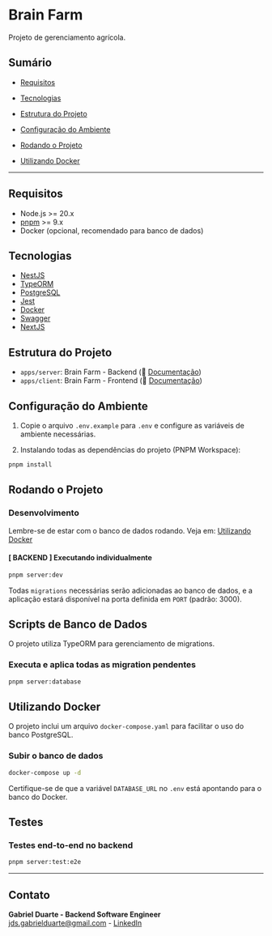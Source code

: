 # Brain Farm

Projeto de gerenciamento agrícola.

## Sumário
- [Requisitos](#requisitos)
- [Tecnologias](#tecnologias)
- [Estrutura do Projeto](#estrutura-do-projeto)
- [Configuração do Ambiente](#configuração-do-ambiente)

- [Rodando o Projeto](#rodando-o-projeto)

- [Utilizando Docker](#utilizando-docker)

---

## Requisitos

- Node.js >= 20.x
- [pnpm](https://pnpm.io/) >= 9.x
- Docker (opcional, recomendado para banco de dados)

## Tecnologias

- [NestJS](https://nestjs.com/) 
- [TypeORM](https://typeorm.io/)
- [PostgreSQL](https://www.postgresql.org/)
- [Jest](https://jestjs.io/pt-BR/)
- [Docker](https://www.docker.com/)
- [Swagger](https://swagger.io/)
- [NextJS](https://nextjs.org/)

## Estrutura do Projeto

- `apps/server`: Brain Farm - Backend (📃 [Documentação](./apps/server/README.md))
- `apps/client`: Brain Farm - Frontend (📃 [Documentação](./apps/client/README.md))

## Configuração do Ambiente

1. Copie o arquivo `.env.example` para `.env` e configure as variáveis de ambiente necessárias. 

2. Instalando todas as dependências do projeto (PNPM Workspace):

```sh
pnpm install
```

## Rodando o Projeto

### Desenvolvimento
Lembre-se de estar com o banco de dados rodando. Veja em: [Utilizando Docker](#utilizando-docker)

#### [ BACKEND ] Executando individualmente

```sh
pnpm server:dev
```

Todas `migrations` necessárias serão adicionadas ao banco de dados, e a aplicação estará disponível na porta definida em `PORT` (padrão: 3000).

## Scripts de Banco de Dados

O projeto utiliza TypeORM para gerenciamento de migrations.

### Executa e aplica todas as migration pendentes

```sh
pnpm server:database
```

## Utilizando Docker

O projeto inclui um arquivo `docker-compose.yaml` para facilitar o uso do banco PostgreSQL.

### Subir o banco de dados

```sh
docker-compose up -d
```

Certifique-se de que a variável `DATABASE_URL` no `.env` está apontando para o banco do Docker.

## Testes

### Testes end-to-end no backend

```sh
pnpm server:test:e2e
```
---

## Contato
**Gabriel Duarte - Backend Software Engineer** <br/>
jds.gabrielduarte@gmail.com - [LinkedIn](https://www.linkedin.com/in/jdsgabriel/) 